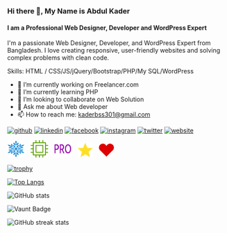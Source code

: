 ### Hi there 👋, My Name is Abdul Kader
#### I am a Professional Web Designer, Developer and WordPress Expert
I'm a passionate Web Designer, Developer, and WordPress Expert from Bangladesh. I love creating responsive, user-friendly websites and solving complex problems with clean code.

Skills: HTML / CSS/JS/jQuery/Bootstrap/PHP/My SQL/WordPress

- 🔭 I’m currently working on Freelancer.com 
- 🌱 I’m currently learning PHP 
- 👯 I’m looking to collaborate on Web Solution 
- 💬 Ask me about Web developer 
- 📫 How to reach me: kaderbss301@gmail.com 


[<img src='https://cdn.jsdelivr.net/npm/simple-icons@3.0.1/icons/github.svg' alt='github' height='40'>](https://github.com/kaderbss)  [<img src='https://cdn.jsdelivr.net/npm/simple-icons@3.0.1/icons/linkedin.svg' alt='linkedin' height='40'>](https://www.linkedin.com/in/kaderbss/)  [<img src='https://cdn.jsdelivr.net/npm/simple-icons@3.0.1/icons/facebook.svg' alt='facebook' height='40'>](https://www.facebook.com/kaderbss)  [<img src='https://cdn.jsdelivr.net/npm/simple-icons@3.0.1/icons/instagram.svg' alt='instagram' height='40'>](https://www.instagram.com/kaderbss/)  [<img src='https://cdn.jsdelivr.net/npm/simple-icons@3.0.1/icons/twitter.svg' alt='twitter' height='40'>](https://twitter.com/kaderbss)  [<img src='https://cdn.jsdelivr.net/npm/simple-icons@3.0.1/icons/icloud.svg' alt='website' height='40'>](https://www.kaderbss.com)  

<a href='https://archiveprogram.github.com/'><img src='https://raw.githubusercontent.com/acervenky/animated-github-badges/master/assets/acbadge.gif' width='40' height='40'></a> <a href='https://docs.github.com/en/developers'><img src='https://raw.githubusercontent.com/acervenky/animated-github-badges/master/assets/devbadge.gif' width='40' height='40'></a> <a href='https://github.com/pricing'><img src='https://raw.githubusercontent.com/acervenky/animated-github-badges/master/assets/pro.gif' width='40' height='40'></a> <a href='https://stars.github.com/'><img src='https://raw.githubusercontent.com/acervenky/animated-github-badges/master/assets/starbadge.gif' width='35' height='35'></a> <a href='https://docs.github.com/en/github/supporting-the-open-source-community-with-github-sponsors'><img src='https://raw.githubusercontent.com/acervenky/animated-github-badges/master/assets/sponsorbadge.gif' width='35' height='35'></a> 

[![trophy](https://github-profile-trophy.vercel.app/?username=kaderbss)](https://github.com/ryo-ma/github-profile-trophy)

[![Top Langs](https://github-readme-stats.vercel.app/api/top-langs/?username=kaderbss)](https://github.com/anuraghazra/github-readme-stats)

![GitHub stats](https://github-readme-stats.vercel.app/api?username=kaderbss&show_icons=true&count_private=true)  

![Vaunt Badge](https://api.vaunt.dev/v1/github/entities/kaderbss/contributions?format=svg&private=true)  

![GitHub streak stats](https://streak-stats.demolab.com/?user=kaderbss)  

